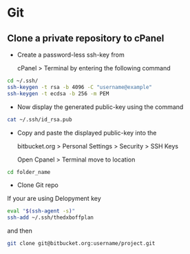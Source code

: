 # Git

## Clone a private repository to cPanel

* Create a password-less ssh-key from

  cPanel > Terminal by entering the following command

```bash
cd ~/.ssh/
ssh-keygen -t rsa -b 4096 -C "username@example"
ssh-keygen -t ecdsa -b 256 -m PEM
```

* Now display the generated public-key using the command

```bash
cat ~/.ssh/id_rsa.pub
```

* Copy and paste the displayed public-key into the

  bitbucket.org > Personal Settings > Security > SSH Keys

  Open Cpanel > Terminal move to location

```bash
cd folder_name
```

* Clone Git repo

If your are using Delopyment key

```bash
eval "$(ssh-agent -s)"
ssh-add ~/.ssh/thedxboffplan
```

and then

```bash
git clone git@bitbucket.org:username/project.git
```